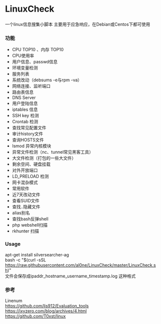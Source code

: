 # LinuxCheck

###
一个linux信息搜集小脚本 主要用于应急响应，在Debian或Centos下都可使用
### 功能

* CPU TOP10 、内存 TOP10
* CPU使用率
* 用户信息、passwd信息
* 环境变量检测
* 服务列表
* 系统改动（debsums -e与rpm -va）
* 网络连接、监听端口
* 路由表信息
* DNS Server
* 用户登陆信息
* iptables 信息
* SSH key 检测
* Crontab 检测
* 查找常见配置文件
* 审计history文件
* 查询HOSTS文件
* lsmod 异常内核模块
* 异常文件检测（nc、tunnel常见黑客工具）
* 大文件检测（打包的一些大文件）
* 剩余空间、硬盘挂载
* 对外开放端口
* LD_PRELOAD 检测
* 网卡混杂模式
* 常用软件
* 近7天改动文件
* 查看SUID文件
* 查找..隐藏文件
* alias别名
* 查找bash反弹shell
* php webshell扫描
* rkhunter 扫描

### Usage
apt-get install silversearcher-ag  
bash -c "$(curl -sSL https://raw.githubusercontent.com/al0ne/LinuxCheck/master/LinuxCheck.sh)"  
文件会保存成ipaddr_hostname_username_timestamp.log 这种格式

### 参考

Linenum    
https://github.com/lis912/Evaluation_tools   
https://ixyzero.com/blog/archives/4.html    
https://github.com/T0xst/linux    
